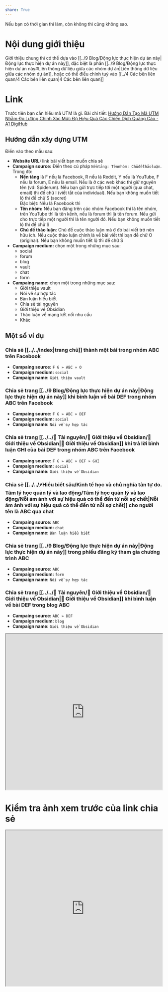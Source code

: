 ```yaml
---  
share: True  
---  
```

Nếu bạn có thời gian thì làm, còn không thì cũng không sao.  
  
# Nội dung giới thiệu  
Giới thiệu chung thì có thể dựa vào [[../9 Blog/Động lực thực hiện dự án này|Động lực thực hiện dự án này]], đặc biệt là phần [[../9 Blog/Động lực thực hiện dự án này#Liên thông dữ liệu giữa các nhóm dự án|Liên thông dữ liệu giữa các nhóm dự án]], hoặc có thể điều chỉnh tuỳ vào [[../4 Các bên liên quan/4 Các bên liên quan|4 Các bên liên quan]]  
  
# Link  
Trước tiên bạn cần hiểu mã UTM là gì. Bài chi tiết: [Hướng Dẫn Tạo Mã UTM Nhằm Đo Lường Chính Xác Mức Độ Hiệu Quả Các Chiến Dịch Quảng Cáo - A1 DigiHub](https://a1digihub.com/huong-dan-tao-ma-utm-nham-do-luong-chinh-xac-muc-do-hieu-qua-cac-chien-dich-quang-cao/)  
  
## Hướng dẫn xây dựng UTM  
Điền vào theo mẫu sau:  
- **Website URL:** link bài viết bạn muốn chia sẻ  
- **Campaign source:** Điền theo cú pháp `Nềntảng: Tênnhóm: Chủđềthảoluận`. Trong đó:  
	- **Nền tảng** là F nếu là Facebook, R nếu là Reddit, Y nếu là YouTube, F nếu là forum, E nếu là email. Nếu là ở các web khác thì giữ nguyên tên (vd: Spiderum). Nếu bạn gửi trực tiếp tới một người (qua chat, email) thì để chữ I (viết tắt của individual). Nếu bạn không muốn tiết lộ thì để chữ S (secret)  
	  Đặc biệt: Nếu là Facebook thì   
	- **Tên nhóm:** Nếu bạn đăng trên các nhóm Facebook thì là tên nhóm, trên YouTube thì là tên kênh, nếu là forum thì là tên forum. Nếu gửi cho trực tiếp một người thì là tên người đó. Nếu bạn không muốn tiết lộ thì để chữ S  
	- **Chủ đề thảo luận**: Chủ đề cuộc thảo luận mà ở đó bài viết trở nên hữu ích. Nếu cuộc thảo luận chính là về bài viết thì bạn để chữ O (original). Nếu bạn không muốn tiết lộ thì để chữ S  
- **Campaign medium:** chọn một trong những mục sau:  
	- social  
	- forum  
	- blog  
	- vault  
	- chat  
	- form  
- **Campaing name:** chọn một trong những mục sau:  
	- Giới thiệu vault  
	- Nói về sự hợp tác  
	- Bàn luận hiểu biết  
	- Chia sẻ tài nguyên  
	- Giới thiệu về Obsidian  
	- Thảo luận về mạng kết nối nhu cầu  
	- Khác  
  
## Một số ví dụ  
### Chia sẻ [[../../index|trang chủ]] thành một bài trong nhóm ABC trên Facebook  
- **Campaing source:** `F G » ABC » O`  
- **Campaign medium:** `social`  
- **Campaign name:** `Giới thiệu vault`  
  
### Chia sẻ trang [[../9 Blog/Động lực thực hiện dự án này|Động lực thực hiện dự án này]] khi bình luận về bài DEF trong nhóm ABC trên Facebook  
- **Campaing source:** `F G » ABC » DEF`  
- **Campaign medium:** `social`  
- **Campaign name:** `Nói về sự hợp tác`  
  
### Chia sẻ trang [[../../📜 Tài nguyên/💎 Giới thiệu về Obsidian/💎 Giới thiệu về Obsidian|💎 Giới thiệu về Obsidian]] khi trả lời bình luận GHI của bài DEF trong nhóm ABC trên Facebook  
- **Campaing source:** `F G » ABC » DEF » GHI`  
- **Campaign medium:** `social`  
- **Campaign name:** `Giới thiệu về Obsidian`  
  
### Chia sẻ [[../../⚡Hiểu biết sâu/Kinh tế học và chủ nghĩa tân tự do. Tâm lý học quản lý và lao động/Tâm lý học quản lý và lao động/Nỗi ám ảnh với sự hiệu quả có thể đến từ nỗi sợ chết|Nỗi ám ảnh với sự hiệu quả có thể đến từ nỗi sợ chết]] cho người tên là ABC qua chat  
- **Campaing source:** `ABC`  
- **Campaign medium:** `chat`  
- **Campaign name:** `Bàn luận hiểu biết`  
  
### Chia sẻ trang [[../9 Blog/Động lực thực hiện dự án này|Động lực thực hiện dự án này]] trong phiếu đăng ký tham gia chương trình ABC  
- **Campaing source:** `ABC`  
- **Campaign medium:** `form`  
- **Campaign name:** `Nói về sự hợp tác`  
  
### Chia sẻ trang [[../../📜 Tài nguyên/💎 Giới thiệu về Obsidian/💎 Giới thiệu về Obsidian|💎 Giới thiệu về Obsidian]] khi bình luận về  bài DEF trong blog ABC   
- **Campaing source:** `ABC » DEF`  
- **Campaign medium:** `blog`  
- **Campaign name:** `Giới thiệu về Obsidian`  
   
<iframe width=100% height=500 src="https://ga-dev-tools.appspot.com/campaign-url-builder/" > </iframe>  
  
# Kiểm tra ảnh xem trước của link chia sẻ  
<iframe width=100% height=500 src="https://developers.facebook.com/tools/debug/" ></iframe>